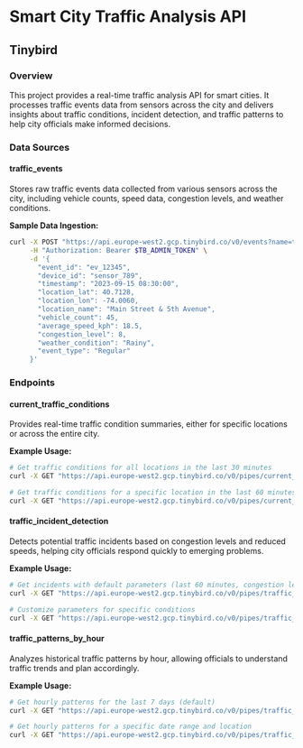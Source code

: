 
# Smart City Traffic Analysis API

## Tinybird

### Overview
This project provides a real-time traffic analysis API for smart cities. It processes traffic events data from sensors across the city and delivers insights about traffic conditions, incident detection, and traffic patterns to help city officials make informed decisions.

### Data Sources

#### traffic_events
Stores raw traffic events data collected from various sensors across the city, including vehicle counts, speed data, congestion levels, and weather conditions.

**Sample Data Ingestion:**
```bash
curl -X POST "https://api.europe-west2.gcp.tinybird.co/v0/events?name=traffic_events" \
     -H "Authorization: Bearer $TB_ADMIN_TOKEN" \
     -d '{
       "event_id": "ev_12345",
       "device_id": "sensor_789",
       "timestamp": "2023-09-15 08:30:00",
       "location_lat": 40.7128,
       "location_lon": -74.0060,
       "location_name": "Main Street & 5th Avenue",
       "vehicle_count": 45,
       "average_speed_kph": 18.5,
       "congestion_level": 8,
       "weather_condition": "Rainy",
       "event_type": "Regular"
     }'
```

### Endpoints

#### current_traffic_conditions
Provides real-time traffic condition summaries, either for specific locations or across the entire city.

**Example Usage:**
```bash
# Get traffic conditions for all locations in the last 30 minutes
curl -X GET "https://api.europe-west2.gcp.tinybird.co/v0/pipes/current_traffic_conditions.json?token=$TB_ADMIN_TOKEN"

# Get traffic conditions for a specific location in the last 60 minutes
curl -X GET "https://api.europe-west2.gcp.tinybird.co/v0/pipes/current_traffic_conditions.json?token=$TB_ADMIN_TOKEN&time_window_minutes=60&location_filter=Main+Street+%26+5th+Avenue"
```

#### traffic_incident_detection
Detects potential traffic incidents based on congestion levels and reduced speeds, helping city officials respond quickly to emerging problems.

**Example Usage:**
```bash
# Get incidents with default parameters (last 60 minutes, congestion level >= 7, speed <= 20 kph)
curl -X GET "https://api.europe-west2.gcp.tinybird.co/v0/pipes/traffic_incident_detection.json?token=$TB_ADMIN_TOKEN"

# Customize parameters for specific conditions
curl -X GET "https://api.europe-west2.gcp.tinybird.co/v0/pipes/traffic_incident_detection.json?token=$TB_ADMIN_TOKEN&time_window_minutes=30&min_congestion_level=8&max_speed_kph=15.0&location_filter=Downtown+Bridge"
```

#### traffic_patterns_by_hour
Analyzes historical traffic patterns by hour, allowing officials to understand traffic trends and plan accordingly.

**Example Usage:**
```bash
# Get hourly patterns for the last 7 days (default)
curl -X GET "https://api.europe-west2.gcp.tinybird.co/v0/pipes/traffic_patterns_by_hour.json?token=$TB_ADMIN_TOKEN"

# Get hourly patterns for a specific date range and location
curl -X GET "https://api.europe-west2.gcp.tinybird.co/v0/pipes/traffic_patterns_by_hour.json?token=$TB_ADMIN_TOKEN&start_date=2023-09-01+00:00:00&end_date=2023-09-07+23:59:59&location_filter=Main+Street+%26+5th+Avenue"
```
